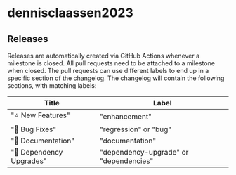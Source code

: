 # dennisclaassen2023


## Releases

Releases are automatically created via GitHub Actions whenever a milestone is closed.
All pull requests need to be attached to a milestone when closed.
The pull requests can use different labels to end up in a specific section of the changelog.
The changelog will contain the following sections, with matching labels:

| Title                                            | Label                                  |
|--------------------------------------------------|----------------------------------------|
| ":star: New Features"                            | "enhancement"                          |
| ":lady_beetle: Bug Fixes"                        | "regression" or "bug"                  |
| ":notebook_with_decorative_cover: Documentation" | "documentation"                        |
| ":hammer: Dependency Upgrades"                   | "dependency-upgrade" or "dependencies" |

